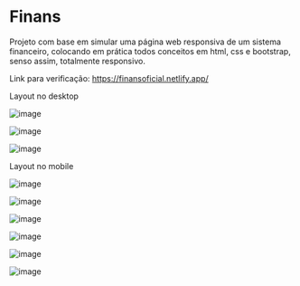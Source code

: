 # Finans
Projeto com base em simular uma página web responsiva de um sistema financeiro, colocando em prática todos conceitos em html, css e bootstrap, senso assim, totalmente responsivo.

Link para verificação: https://finansoficial.netlify.app/

Layout no desktop

![image](https://user-images.githubusercontent.com/54048170/139283299-053c24c1-321e-4101-a4c6-3b0b78ec2f3b.png)

![image](https://user-images.githubusercontent.com/54048170/139283321-7db536a8-ab08-4e8a-b9d8-65a97ea15a5c.png)

![image](https://user-images.githubusercontent.com/54048170/139283358-f33a5353-7467-4ff3-b66c-bb293243b49a.png)

Layout no mobile

![image](https://user-images.githubusercontent.com/54048170/139283637-776acce1-4f20-4bb2-8ee5-ee207aefd1e3.png)

![image](https://user-images.githubusercontent.com/54048170/139283671-39889626-5dfc-4b9b-87f3-77033cf4be3b.png)

![image](https://user-images.githubusercontent.com/54048170/139283704-5cc69888-5537-4c0c-a298-16306b42ebea.png)

![image](https://user-images.githubusercontent.com/54048170/139283720-b8139683-fad5-4c17-84f6-a60dc03a2a6a.png)

![image](https://user-images.githubusercontent.com/54048170/139283744-8ff05bcf-8c85-4af6-bfe4-cece9af5802d.png)

![image](https://user-images.githubusercontent.com/54048170/139283773-c1caff3d-dec8-4203-a80f-9eb18f0d9c28.png)
